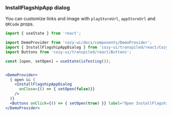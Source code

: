 ### InstallFlagshipApp dialog

You can customize links and image with `playStoreUrl`, `appStoreUrl` and `QRCode` props.

```jsx
import { useState } from 'react';

import DemoProvider from 'cozy-ui/docs/components/DemoProvider';
import { InstallFlagshipAppDialog } from 'cozy-ui/transpiled/react/CozyDialogs';
import Buttons from 'cozy-ui/transpiled/react/Buttons';

const [open, setOpen] = useState(isTesting());


<DemoProvider>
  { open && (
    <InstallFlagshipAppDialog
      onClose={() => { setOpen(false)}}
    />
  )}
  <Buttons onClick={() => { setOpen(true) }} label="Open InstallFlagshipAppDialog" />
</DemoProvider>
```
